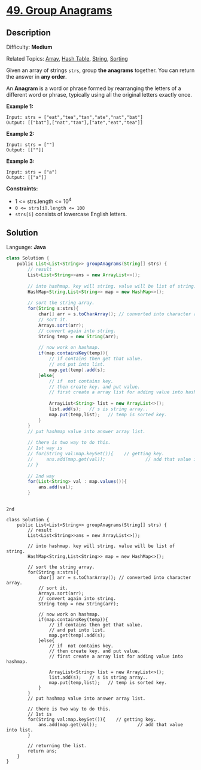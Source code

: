 # [49\. Group Anagrams](https://leetcode.com/problems/group-anagrams/)

## Description

Difficulty: **Medium**  

Related Topics: [Array](https://leetcode.com/tag/array/), [Hash Table](https://leetcode.com/tag/hash-table/), [String](https://leetcode.com/tag/string/), [Sorting](https://leetcode.com/tag/sorting/)


Given an array of strings `strs`, group **the anagrams** together. You can return the answer in **any order**.

An **Anagram** is a word or phrase formed by rearranging the letters of a different word or phrase, typically using all the original letters exactly once.

**Example 1:**

```
Input: strs = ["eat","tea","tan","ate","nat","bat"]
Output: [["bat"],["nat","tan"],["ate","eat","tea"]]
```

**Example 2:**

```
Input: strs = [""]
Output: [[""]]
```

**Example 3:**

```
Input: strs = ["a"]
Output: [["a"]]
```

**Constraints:**

*   1 <= strs.length <= 10<sup>4</sup>
*   `0 <= strs[i].length <= 100`
*   `strs[i]` consists of lowercase English letters.


## Solution

Language: **Java**

```java
class Solution {
    public List<List<String>> groupAnagrams(String[] strs) {
        // result 
        List<List<String>>ans = new ArrayList<>();
        
        // into hashmap. key will string. value will be list of string.
        HashMap<String,List<String>> map = new HashMap<>();
        
        // sort the string array.
        for(String s:strs){
            char[] arr = s.toCharArray(); // converted into character array.
            // sort it.
            Arrays.sort(arr);
            // convert again into string.
            String temp = new String(arr);
            
            // now work on hashmap.
            if(map.containsKey(temp)){
                // if contains then get that value.
                // and put into list.
                map.get(temp).add(s);
            }else{
                // if  not contains key.
                // then create key. and put value.
                // first create a array list for adding value into hashmap.
                
                ArrayList<String> list = new ArrayList<>();
                list.add(s);   // s is string array..
                map.put(temp,list);   // temp is sorted key. 
            }
        }
        // put hashmap value into answer array list.
        
        // there is two way to do this.
        // 1st way is 
        // for(String val:map.keySet()){    // getting key.
        //     ans.add(map.get(val));               // add that value into list.
        // }
        
        // 2nd way 
        for(List<String> val : map.values()){
            ans.add(val);
        }
        
```


``2nd ``

```
class Solution {
    public List<List<String>> groupAnagrams(String[] strs) {
        // result 
        List<List<String>>ans = new ArrayList<>();
        
        // into hashmap. key will string. value will be list of string.
        HashMap<String,List<String>> map = new HashMap<>();
        
        // sort the string array.
        for(String s:strs){
            char[] arr = s.toCharArray(); // converted into character array.
            // sort it.
            Arrays.sort(arr);
            // convert again into string.
            String temp = new String(arr);
            
            // now work on hashmap.
            if(map.containsKey(temp)){
                // if contains then get that value.
                // and put into list.
                map.get(temp).add(s);
            }else{
                // if  not contains key.
                // then create key. and put value.
                // first create a array list for adding value into hashmap.
                
                ArrayList<String> list = new ArrayList<>();
                list.add(s);   // s is string array..
                map.put(temp,list);   // temp is sorted key. 
            }
        }
        // put hashmap value into answer array list.
        
        // there is two way to do this.
        // 1st is 
        for(String val:map.keySet()){    // getting key.
            ans.add(map.get(val));               // add that value into list.
        }
        
        // returning the list.
        return ans;
    }
}

```